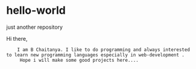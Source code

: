 # hello-world
just another repository

Hi there,


        I am B Chaitanya. I like to do programming and always interested to learn new programming languages especially in web-development .
         Hope i will make some good projects here....
